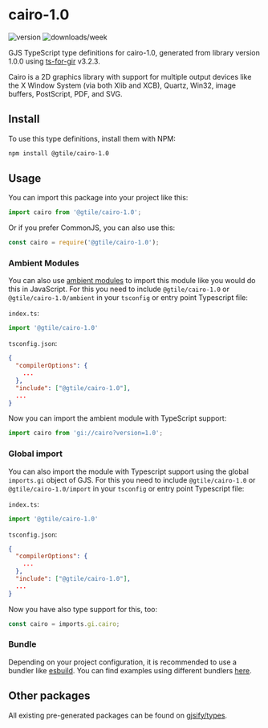 
# cairo-1.0

![version](https://img.shields.io/npm/v/@gtile/cairo-1.0)
![downloads/week](https://img.shields.io/npm/dw/@gtile/cairo-1.0)


GJS TypeScript type definitions for cairo-1.0, generated from library version 1.0.0 using [ts-for-gir](https://github.com/gjsify/ts-for-gir) v3.2.3.

Cairo is a 2D graphics library with support for multiple output devices like the X Window System (via both Xlib and XCB), Quartz, Win32, image buffers, PostScript, PDF, and SVG.

## Install

To use this type definitions, install them with NPM:
```bash
npm install @gtile/cairo-1.0
```

## Usage

You can import this package into your project like this:
```ts
import cairo from '@gtile/cairo-1.0';
```

Or if you prefer CommonJS, you can also use this:
```ts
const cairo = require('@gtile/cairo-1.0');
```

### Ambient Modules

You can also use [ambient modules](https://github.com/gjsify/ts-for-gir/tree/main/packages/cli#ambient-modules) to import this module like you would do this in JavaScript.
For this you need to include `@gtile/cairo-1.0` or `@gtile/cairo-1.0/ambient` in your `tsconfig` or entry point Typescript file:

`index.ts`:
```ts
import '@gtile/cairo-1.0'
```

`tsconfig.json`:
```json
{
  "compilerOptions": {
    ...
  },
  "include": ["@gtile/cairo-1.0"],
  ...
}
```

Now you can import the ambient module with TypeScript support: 

```ts
import cairo from 'gi://cairo?version=1.0';
```

### Global import

You can also import the module with Typescript support using the global `imports.gi` object of GJS.
For this you need to include `@gtile/cairo-1.0` or `@gtile/cairo-1.0/import` in your `tsconfig` or entry point Typescript file:

`index.ts`:
```ts
import '@gtile/cairo-1.0'
```

`tsconfig.json`:
```json
{
  "compilerOptions": {
    ...
  },
  "include": ["@gtile/cairo-1.0"],
  ...
}
```

Now you have also type support for this, too:

```ts
const cairo = imports.gi.cairo;
```

### Bundle

Depending on your project configuration, it is recommended to use a bundler like [esbuild](https://esbuild.github.io/). You can find examples using different bundlers [here](https://github.com/gjsify/ts-for-gir/tree/main/examples).

## Other packages

All existing pre-generated packages can be found on [gjsify/types](https://github.com/gjsify/types).

